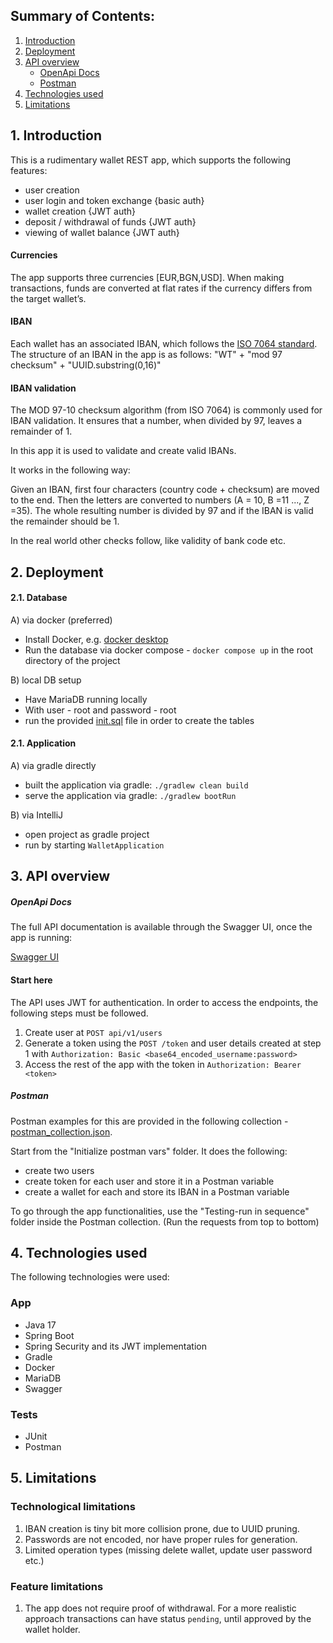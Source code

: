 ## Summary of Contents:
1. [Introduction](#1-introduction)
2. [Deployment](#2-deployment)
3. [API overview](#3-api-overview)
   - [OpenApi Docs](#openapi-docs)
   - [Postman](#postman)
4. [Technologies used](#4-technologies-used)
5. [Limitations](#5-limitations)


## 1. Introduction
This is a rudimentary wallet REST app, which supports the following features:
   - user creation 
   - user login and token exchange {basic auth}
   - wallet creation {JWT auth}
   - deposit / withdrawal of funds {JWT auth}
   - viewing of wallet balance {JWT auth} 

#### Currencies
The app supports three currencies [EUR,BGN,USD].
When making transactions, funds are converted at flat rates if the currency differs from the target wallet’s.

#### IBAN
Each wallet has an associated IBAN, which follows the [ISO 7064 standard](#iban-validation). 
The structure of an IBAN in the app is as follows: "WT" + "mod 97 checksum" + "UUID.substring(0,16)" 


#### IBAN validation
The MOD 97-10 checksum algorithm (from ISO 7064) is commonly used for IBAN validation. It ensures that a number, when divided by 97, leaves a remainder of 1.

In this app it is used to validate and create valid IBANs. 

It works in the following way:

Given an IBAN, first four characters (country code + checksum) are moved to the end.
Then the letters are converted to numbers (A = 10, B =11 ..., Z =35). The whole resulting number is divided by 97 and if the IBAN is valid the remainder should be 1. 

In the real world other checks follow, like validity of bank code etc. 


## 2. Deployment
#### 2.1. Database

A) via docker (preferred)
- Install Docker, e.g. [docker desktop](https://www.docker.com/products/docker-desktop/)
- Run the database via docker compose - `docker compose up` in the root directory of the project

B) local DB setup
- Have MariaDB running locally
- With user - root and password - root
- run the provided [init.sql](init.sql) file in order to create the tables

#### 2.1. Application

A) via gradle directly
- built the application via gradle: `./gradlew clean build`
- serve the application via gradle: `./gradlew bootRun`

B) via IntelliJ 
- open project as gradle project
- run by starting `WalletApplication`
   

## 3. API overview

##### OpenApi Docs
The full API documentation is available through the Swagger UI, once the app is running:

[Swagger UI](http://localhost:8080/swagger-ui/index.html)

#### Start here 

The API uses JWT for authentication. In order to access the endpoints, the following steps must be followed.

1. Create user at  `POST api/v1/users` 
2. Generate a token using the `POST /token` and user details created at step 1 with `Authorization: Basic <base64_encoded_username:password>`
3. Access the rest of the app with the token in `Authorization: Bearer <token>`

##### Postman
Postman examples for this are provided in the following collection - [postman_collection.json](Postman_collection.json). 

Start from the "Initialize postman vars" folder. It does the following:
- create two users 
- create token for each user and store it in a Postman variable
- create a wallet for each and store its IBAN in a Postman variable

To go through the app functionalities, use the "Testing-run in sequence" folder inside the Postman collection.
(Run the requests from top to bottom)

## 4. Technologies used

The following technologies were used: 

### App

- Java 17 
- Spring Boot 
- Spring Security and its JWT implementation
- Gradle
- Docker
- MariaDB
- Swagger

### Tests
- JUnit
- Postman


## 5. Limitations
### Technological limitations
1. IBAN creation is tiny bit more collision prone, due to UUID pruning. 
2. Passwords are not encoded, nor have proper rules for generation.
3. Limited operation types (missing delete wallet, update user password etc.)

### Feature limitations 
1. The app does not require proof of withdrawal. For a more realistic approach transactions can have status `pending`, until approved by the wallet holder.